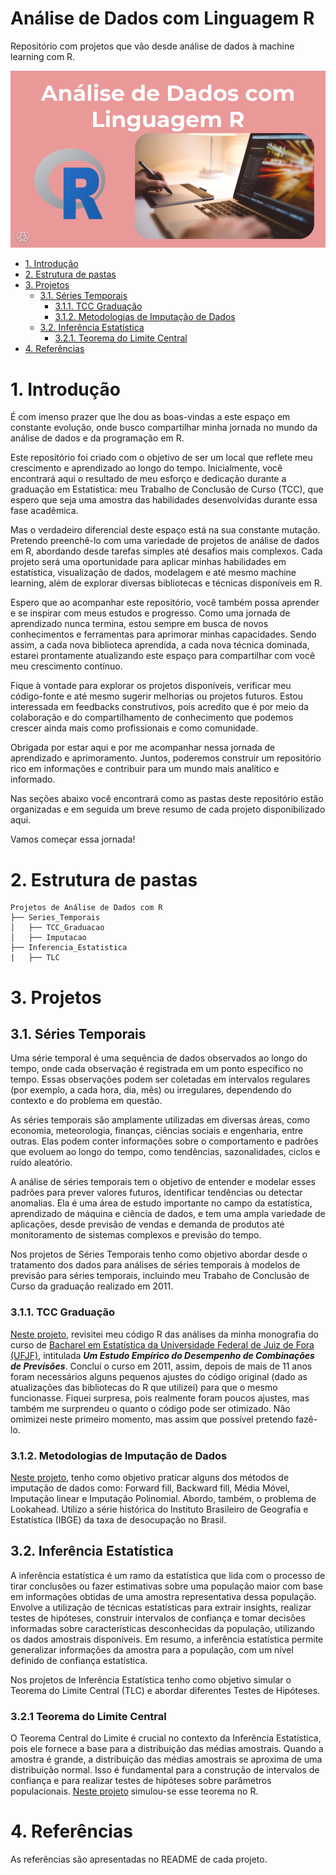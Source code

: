 # Análise de Dados com Linguagem R

Repositório com projetos que vão desde análise de dados à machine learning com R.

<div align="center">
  <img src="header.png" alt="header">
</div>

-   [1. Introdução](#1-introdução)
-   [2. Estrutura de pastas](#2-estrutura-de-pastas)
-   [3. Projetos](#3-projetos)
    -   [3.1. Séries Temporais](#31-séries-temporais)
        -   [3.1.1. TCC Graduação](#311-tcc-graduação)
        -   [3.1.2. Metodologias de Imputação de Dados](#312-metodologias-de-imputação-de-dados)
    -   [3.2. Inferência Estatística](#32-inferência-estatística)
        -   [3.2.1. Teorema do Limite Central](#321-teorema-do-limite-central)
-   [4. Referências](#4-referências)

# 1. Introdução

É com imenso prazer que lhe dou as boas-vindas a este espaço em constante evolução, onde busco compartilhar minha jornada no mundo da análise de dados e da programação em R.

Este repositório foi criado com o objetivo de ser um local que reflete meu crescimento e aprendizado ao longo do tempo. Inicialmente, você encontrará aqui o resultado de meu esforço e dedicação durante a graduação em Estatística: meu Trabalho de Conclusão de Curso (TCC), que espero que seja uma amostra das habilidades desenvolvidas durante essa fase acadêmica.

Mas o verdadeiro diferencial deste espaço está na sua constante mutação. Pretendo preenchê-lo com uma variedade de projetos de análise de dados em R, abordando desde tarefas simples até desafios mais complexos. Cada projeto será uma oportunidade para aplicar minhas habilidades em estatística, visualização de dados, modelagem e até mesmo machine learning, além de explorar diversas bibliotecas e técnicas disponíveis em R.

Espero que ao acompanhar este repositório, você também possa aprender e se inspirar com meus estudos e progresso. Como uma jornada de aprendizado nunca termina, estou sempre em busca de novos conhecimentos e ferramentas para aprimorar minhas capacidades. Sendo assim, a cada nova biblioteca aprendida, a cada nova técnica dominada, estarei prontamente atualizando este espaço para compartilhar com você meu crescimento contínuo.

Fique à vontade para explorar os projetos disponíveis, verificar meu código-fonte e até mesmo sugerir melhorias ou projetos futuros. Estou interessada em feedbacks construtivos, pois acredito que é por meio da colaboração e do compartilhamento de conhecimento que podemos crescer ainda mais como profissionais e como comunidade.

Obrigada por estar aqui e por me acompanhar nessa jornada de aprendizado e aprimoramento. Juntos, poderemos construir um repositório rico em informações e contribuir para um mundo mais analítico e informado.

Nas seções abaixo você encontrará como as pastas deste repositório estão organizadas e em seguida um breve resumo de cada projeto disponibilizado aqui.

Vamos começar essa jornada!

# 2. Estrutura de pastas

```markdown{
Projetos de Análise de Dados com R
├── Series_Temporais
│   ├── TCC_Graduacao
│   ├── Imputacao
├── Inferencia_Estatistica
|   ├── TLC
```

# 3. Projetos

## 3.1. Séries Temporais

Uma série temporal é uma sequência de dados observados ao longo do tempo, onde cada observação é registrada em um ponto específico no tempo. Essas observações podem ser coletadas em intervalos regulares (por exemplo, a cada hora, dia, mês) ou irregulares, dependendo do contexto e do problema em questão.

As séries temporais são amplamente utilizadas em diversas áreas, como economia, meteorologia, finanças, ciências sociais e engenharia, entre outras. Elas podem conter informações sobre o comportamento e padrões que evoluem ao longo do tempo, como tendências, sazonalidades, ciclos e ruído aleatório.

A análise de séries temporais tem o objetivo de entender e modelar esses padrões para prever valores futuros, identificar tendências ou detectar anomalias. Ela é uma área de estudo importante no campo da estatística, aprendizado de máquina e ciência de dados, e tem uma ampla variedade de aplicações, desde previsão de vendas e demanda de produtos até monitoramento de sistemas complexos e previsão do tempo.

Nos projetos de Séries Temporais tenho como objetivo abordar desde o tratamento dos dados para análises de séries temporais à modelos de previsão para séries temporais, incluindo meu Trabaho de Conclusão de Curso da graduação realizado em 2011.

### 3.1.1. TCC Graduação

[Neste projeto](https://github.com/Leiliane-Oliveira/Analise-de-Dados-com-Linguagem-R/tree/main/Series_Temporais/TCC_Graduacao), revisitei meu código R das análises da minha monografia do curso de [Bacharel em Estatística da Universidade Federal de Juiz de Fora (UFJF)](https://www.ufjf.br/cursoestatistica/), intitulada <i>**Um Estudo Empı́rico do Desempenho de Combinações de Previsões**</i>. Concluí o curso em 2011, assim, depois de mais de 11 anos foram necessários alguns pequenos ajustes do código original (dado as atualizações das bibliotecas do R que utilizei) para que o mesmo funcionasse. Fiquei surpresa, pois realmente foram poucos ajustes, mas também me surprendeu o quanto o código pode ser otimizado. Não omimizei neste primeiro momento, mas assim que possível pretendo fazê-lo.

### 3.1.2. Metodologias de Imputação de Dados

[Neste projeto](https://github.com/Leiliane-Oliveira/Analise-de-Dados-com-Linguagem-R/tree/main/Series_Temporais/Imputacao), tenho como objetivo praticar alguns dos métodos de imputação de dados como: Forward fill, Backward fill, Média Móvel, Imputação linear e Imputação Polinomial. Abordo, também, o problema de Lookahead. Utilizo a série histórica do Instituto Brasileiro de Geografia e Estatística (IBGE) da taxa de desocupação no Brasil.

## 3.2. Inferência Estatística

A inferência estatística é um ramo da estatística que lida com o processo de tirar conclusões ou fazer estimativas sobre uma população maior com base em informações obtidas de uma amostra representativa dessa população. Envolve a utilização de técnicas estatísticas para extrair insights, realizar testes de hipóteses, construir intervalos de confiança e tomar decisões informadas sobre características desconhecidas da população, utilizando os dados amostrais disponíveis. Em resumo, a inferência estatística permite generalizar informações da amostra para a população, com um nível definido de confiança estatística.

Nos projetos de Inferência Estatística tenho como objetivo simular o Teorema do Limite Central (TLC) e abordar diferentes Testes de Hipóteses.

### 3.2.1 Teorema do Limite Central

O Teorema Central do Limite é crucial no contexto da Inferência Estatística, pois ele fornece a base para a distribuição das médias amostrais. Quando a amostra é grande, a distribuição das médias amostrais se aproxima de uma distribuição normal. Isso é fundamental para a construção de intervalos de confiança e para realizar testes de hipóteses sobre parâmetros populacionais. [Neste projeto]() simulou-se esse teorema no R.

# 4. Referências

As referências são apresentadas no README de cada projeto.
